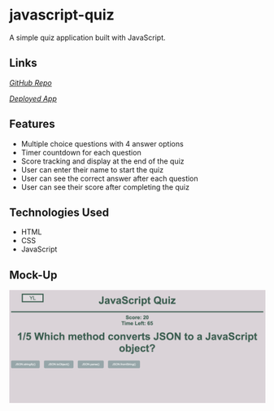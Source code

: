 # javascript-quiz
A simple quiz application built with JavaScript.

## Links 
*[GitHub Repo](https://github.com/ilavine/javascript-quiz)*

*[Deployed App](https://ilavine.github.io/javascript-quiz/)*
## Features
* Multiple choice questions with 4 answer options
* Timer countdown for each question
* Score tracking and display at the end of the quiz
* User can enter their name to start the quiz
* User can see the correct answer after each question
* User can see their score after completing the quiz

## Technologies Used
* HTML
* CSS
* JavaScript

## Mock-Up
![Mock-Up Image](Assets/mockup.png)

